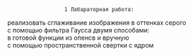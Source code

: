                       1 Лабараторная работа:
реализовать сглаживание изображения в оттенках серого  
с помощью фильтра Гаусса двумя способами:  
в готовой функции из опенсв и вручную   
с помощью пространственной свертки с ядром
